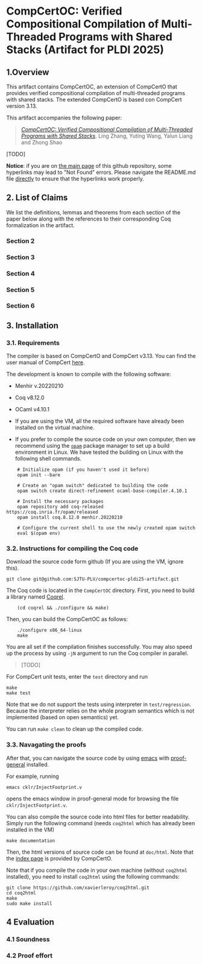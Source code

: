 # CompCertOC: Verified Compositional Compilation of Multi-Threaded Programs with Shared Stacks (Artifact for PLDI 2025)

## 1.Overview 

This artifact contains CompCertOC, an extension 
of CompCertO that provides verified compositional
compilation of multi-threaded programs with shared 
stacks. The extended CompCertO is based con CompCert
version 3.13.

This artifact accompanies the following paper:

> [*CompCertOC: Verified Compositional Compilation of Multi-Threaded Programs with Shared Stacks*](pldi25-paper146-submission.pdf). Ling Zhang, Yuting Wang, Yalun Liang and Zhong Shao

[TODO]

**Notice**: if you are on [the main page](https://github.com/SJTU-PLV/direct-refinement-popl24-artifact)
of this github repository, some
hyperlinks may lead to "Not Found" errors. Please navigate the README.md file 
[directly](https://github.com/SJTU-PLV/direct-refinement-popl24-artifact/blob/main/README.md)
to ensure that the hyperlinks work properly.


## 2. List of Claims

We list the definitions, lemmas and theorems from each section of
the paper below along with the references to their corresponding Coq
formalization in the artifact.
<!-- A more organized and complete explanation -->
<!-- of the Coq formalization is located in the section "Structure of the Formal Proofs" below. -->

### Section 2

### Section 3

### Section 4

### Section 5

### Section 6


## 3. Installation

### 3.1. Requirements

The compiler is based on CompCertO and CompCert v3.13. You can find the user manual of CompCert [here](http://compcert.inria.fr/man/).

The development is known to compile with the following software:
- Menhir v.20220210
- Coq v8.12.0
- OCaml v4.10.1

- If you are using the VM, all the required software have already been installed on the virtual machine.

- If you prefer to compile the source code on your own computer, then we recommend using the [`opam`](https://opam.ocaml.org/) package manager to set up a build environment in Linux. 
We have tested the building on Linux with the following shell commands.
```
    # Initialize opam (if you haven't used it before)
    opam init --bare
    
    # Create an "opam switch" dedicated to building the code
    opam switch create direct-refinement ocaml-base-compiler.4.10.1
    
    # Install the necessary packages
    opam repository add coq-released https://coq.inria.fr/opam/released
    opam install coq.8.12.0 menhir.20220210
    
    # Configure the current shell to use the newly created opam switch
    eval $(opam env)
```

### 3.2. Instructions for compiling the Coq code

Download the source code form github (If you are using the VM, ignore this).
```
git clone git@github.com:SJTU-PLV/compcertoc-pldi25-artifact.git
```

The Coq code is located in the `CompCertOC` directory.
First, you need to build a library named [Coqrel](https://github.com/CertiKOS/coqrel).
```
    (cd coqrel && ./configure && make)
```
Then, you can build the CompCertOC as follows:
```
    ./configure x86_64-linux
    make
```

You are all set if the compilation finishes successfully.  You may
also speed up the process by using `-jN` argument to run the Coq
compiler in parallel.

> [TODO]
<!-- We have tested running `make -j4` in the VM with 4GB virtual memory and 4 CPU cores, which in turn runs -->
<!-- on a host machine with Intel i9-12900H and 64 GB memory. The whole compilation takes about 8 -->
<!-- minutes. When using `make` command without any parallel compilation, -->
<!-- it takes about 20 minutes. -->


For CompCert unit tests, enter the `test` directory and run
```
make
make test
```

Note that we do not support the tests using interpreter in `test/regression`.
Because the interpreter relies on the whole program semantics which is not
implemented (based on open semantics) yet.

You can run `make clean` to clean up the compiled code.

### 3.3. Navagating the proofs

After that, you can navigate the source code by using
[emacs](https://www.gnu.org/software/emacs/) with [proof-general](https://proofgeneral.github.io/doc/master/userman/Introducing-Proof-General/)
installed.

For example, running

```
emacs cklr/InjectFootprint.v
```

opens the emacs window in 
proof-general
mode for browsing the file `cklr/InjectFootprint.v`. 

You can also compile the source code into html files for better
readability. Simply run the following command (needs
`coq2html` which has already been installed in the VM)

```
make documentation
```

Then, the html versions of source code can be found at `doc/html`.
Note that the [index page](DirectRefinement/doc/index.html) is provided by CompCertO.

Note that if you compile the code in your own machine (without
`coq2html` installed), you need to install `coq2html` using the
following commands:

```
git clone https://github.com/xavierleroy/coq2html.git
cd coq2html
make
sudo make install
```

## 4 Evaluation

### 4.1 Soundness 


### 4.2 Proof effort

